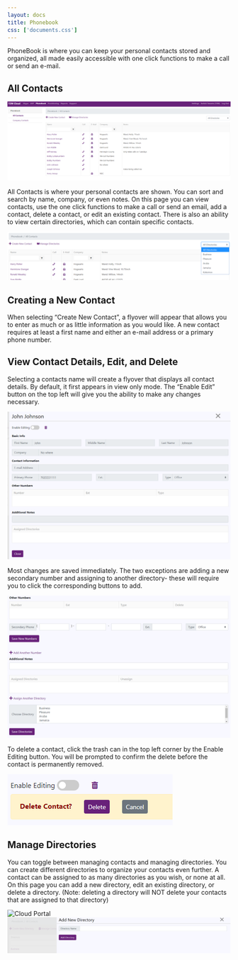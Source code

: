 ```yaml
---
layout: docs
title: Phonebook
css: ['documents.css']
---
```


PhoneBook is where you can keep your personal contacts stored and organized, all made easily accessible with one click functions to make a call or send an e-mail.

## All Contacts 

![Cloud Portal](/assets/images/phonebook.1.png)

All Contacts is where your personal contacts are shown. You can sort and search by name, company, or even notes. On this page you can view contacts, use the one click functions to make a call or send an email, add a contact, delete a contact, or edit an existing contact. 
There is also an ability to view certain directories, which can contain specific contacts.  

![Cloud Portal](/assets/images/phonebook.2.png)

## Creating a New Contact

When selecting “Create New Contact”, a flyover will appear that allows you to enter as much or as little information as you would like. A new contact requires at least a first name and either an e-mail address or a primary phone number. 

## View Contact Details, Edit, and Delete

Selecting a contacts name will create a flyover that displays all contact details. By default, it first appears in view only mode. The “Enable Edit” button on the top left will give you the ability to make any changes necessary. 

 ![Cloud Portal](/assets/images/phonebook.3.png)

Most changes are saved immediately. The two exceptions are adding a new secondary number and assigning to another directory- these will require you to click the corresponding buttons to add.  

![Cloud Portal](/assets/images/phonebook.4.png)

To delete a contact, click the trash can in the top left corner by the Enable Editing button. You will be prompted to confirm the delete before the contact is permanently removed. 

![Cloud Portal](/assets/images/phonebook.5.png)

## Manage Directories

You can toggle between managing contacts and managing directories. You can create different directories to organize your contacts even further. A contact can be assigned to as many directories as you wish, or none at all. On this page you can add a new directory, edit an existing directory, or delete a directory. (Note: deleting a directory will NOT delete your contacts that are assigned to that directory)
  
  ![Cloud Portal](/assets/images/phonebook.6.png)
  ![Cloud Portal](/assets/images/phonebook.7.png)
